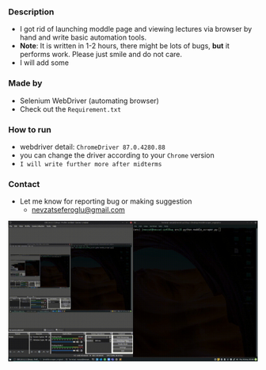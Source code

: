 
### Description
- I got rid of launching moddle page and viewing lectures via browser by hand and write basic automation tools.
- **Note**: It is written in 1-2 hours, there might be lots of bugs, **but** it performs work. Please just smile and do not care.
- I will add some

### Made by
- Selenium WebDriver (automating browser)
- Check out the ```Requirement.txt```

### How to run
- webdriver detail: ```ChromeDriver 87.0.4280.88```
- you can change the driver according to your ```Chrome``` version
- ```I will write further more after midterms```

### Contact
- Let me know for reporting bug or making suggestion
    - nevzatseferoglu@gmail.com


![view](media/view.gif)

